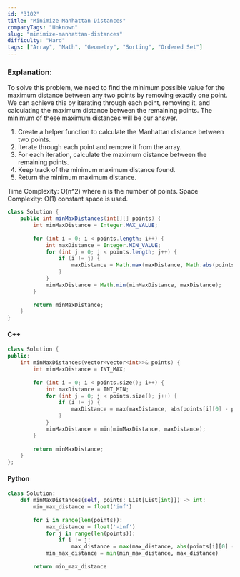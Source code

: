 ```yaml
---
id: "3102"
title: "Minimize Manhattan Distances"
companyTags: "Unknown"
slug: "minimize-manhattan-distances"
difficulty: "Hard"
tags: ["Array", "Math", "Geometry", "Sorting", "Ordered Set"]
---
```


### Explanation:
To solve this problem, we need to find the minimum possible value for the maximum distance between any two points by removing exactly one point. We can achieve this by iterating through each point, removing it, and calculating the maximum distance between the remaining points. The minimum of these maximum distances will be our answer.

1. Create a helper function to calculate the Manhattan distance between two points.
2. Iterate through each point and remove it from the array.
3. For each iteration, calculate the maximum distance between the remaining points.
4. Keep track of the minimum maximum distance found.
5. Return the minimum maximum distance.

Time Complexity: O(n^2) where n is the number of points.
Space Complexity: O(1) constant space is used.

```java
class Solution {
    public int minMaxDistances(int[][] points) {
        int minMaxDistance = Integer.MAX_VALUE;
        
        for (int i = 0; i < points.length; i++) {
            int maxDistance = Integer.MIN_VALUE;
            for (int j = 0; j < points.length; j++) {
                if (i != j) {
                    maxDistance = Math.max(maxDistance, Math.abs(points[i][0] - points[j][0]) + Math.abs(points[i][1] - points[j][1]));
                }
            }
            minMaxDistance = Math.min(minMaxDistance, maxDistance);
        }
        
        return minMaxDistance;
    }
}
```

#### C++
```cpp
class Solution {
public:
    int minMaxDistances(vector<vector<int>>& points) {
        int minMaxDistance = INT_MAX;
        
        for (int i = 0; i < points.size(); i++) {
            int maxDistance = INT_MIN;
            for (int j = 0; j < points.size(); j++) {
                if (i != j) {
                    maxDistance = max(maxDistance, abs(points[i][0] - points[j][0]) + abs(points[i][1] - points[j][1]));
                }
            }
            minMaxDistance = min(minMaxDistance, maxDistance);
        }
        
        return minMaxDistance;
    }
};
```

#### Python
```python
class Solution:
    def minMaxDistances(self, points: List[List[int]]) -> int:
        min_max_distance = float('inf')
        
        for i in range(len(points)):
            max_distance = float('-inf')
            for j in range(len(points)):
                if i != j:
                    max_distance = max(max_distance, abs(points[i][0] - points[j][0]) + abs(points[i][1] - points[j][1]))
            min_max_distance = min(min_max_distance, max_distance)
        
        return min_max_distance
```